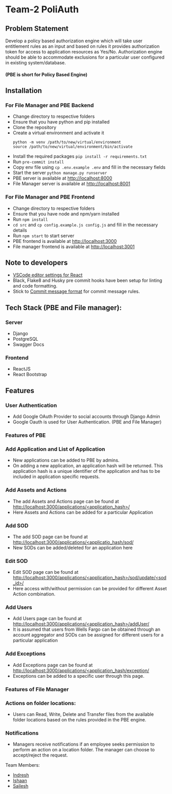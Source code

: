 # Team-2 PoliAuth

## Problem Statement
Develop a policy based authorization engine which will take user entitlement rules as an input and
based on rules it provides authorization token for access to application resources as Yes/No.
Authorization engine should be able to accommodate exclusions for a particular user configured in
existing system/database. 

#### (PBE is short for Policy Based Engine)

## Installation

### For File Manager and PBE Backend
- Change directory to respective folders
- Ensure that you have python and pip installed
- Clone the repository
- Create a virtual environment and activate it
	```
	python -m venv /path/to/new/virtual/environment
	source /path/to/new/virtual/environment/bin/activate
	```
- Install the required packages
	    `pip install -r requirements.txt`
- Run
        `pre-commit install`
- Copy env file using `cp .env.example .env` and fill in the necessary fields
- Start the server
	    `python manage.py runserver`
- PBE server is available at [http://localhost:8000](http://localhost:8000)
- File Manager server is available at [http://localhost:8001](http://localhost:8001)

### For File Manager and PBE Frontend
- Change directory to respective folders
- Ensure that you have node and npm/yarn installed
- Run `npm install`
- `cd src` and `cp config.example.js config.js` and fill in the necessary details
- Run `npm start` to start server
- PBE frontend is available at [http://localhost:3000](http://localhost:3000)
- File manager frontend is available at [http://localhost:3001](http://localhost:3001)

## Note to developers
- [VSCode editor settings for React](https://gist.github.com/indreshp135/22e9af1f6b07fcb389c8bed9aee788e0)
- Black, Flake8 and Husky pre commit hooks have been setup for linting and code formatting. 
- Stick to [Commit message format](http://karma-runner.github.io/latest/dev/git-commit-msg.html) for commit message rules.

## Tech Stack (PBE and File manager):
### Server
- Django
- PostgreSQL
- Swagger Docs

### Frontend
- ReactJS
- React Bootstrap

## Features
### User Authentication
- Add Google OAuth Provider to social accounts through Django Admin
- Google Oauth is used for User Authentication. (PBE and File Manager)

### Features of PBE
### Add Application and List of Application
- New applications can be added to PBE by admins.
- On adding a new application, an application hash will be returned. This application hash is a unique identifier of the application and has to be included in application specific requests.
### Add Assets and Actions
- The add Assets and Actions page can be found at [http://localhost:3000/applications/<application_hash>/](http://localhost:3000/applications/<application_hash>/)
- Here Assets and Actions can be added for a particular Application
### Add SOD
- The add SOD page can be found at [http://localhost:3000/applications/<applicatio_hash/sod/](http://localhost:3000/applications/<applicatio_hash/sod/)
- New SODs can be added/deleted for an application here
### Edit SOD
- Edit SOD page can be found at [http://localhost:3000/applications/<application_hash>/sod/update/<sod_id>/](http://localhost:3000/applications/<application_hash>/sod/update/<sod_id>/)
- Here access with/without permission can be provided for different Asset Action combination.
### Add Users
- Add Users page can be found at [http://localhost:3000/applications/<application_hash>/addUser/](http://localhost:3000/applications/<application_hash>/addUser/)
- It is assumed that users from Wells Fargo can be obtained through an account aggregator and SODs can be assigned for different users for a particular application
### Add Exceptions
 - Add Exceptions page can be found at [http://localhost:3000/applications/<application_hash/exception/](http://localhost:3000/applications/<application_hash/exception/)
 - Exceptions can be added to a specific user through this page.
### Features of File Manager
### Actions on folder locations:
- Users can Read, Write, Delete and Transfer files from the available folder locations based on the rules provided in the PBE engine.
### Notifications
- Managers receive notifications if an employee seeks permission to perform an action on a location folder. The manager can choose to accept/reject the request.

Team Members:
- [Indresh](https://github.com/indreshp135)
- [Ishaan](https://github.com/ISHAAN1091)
- [Sailesh](https://github.com/0149Sailesh)







